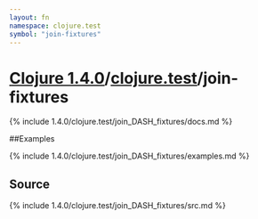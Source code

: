 ```yaml
---
layout: fn
namespace: clojure.test
symbol: "join-fixtures"
---
```


# [Clojure 1.4.0](../../)/[clojure.test](../)/join-fixtures

{% include 1.4.0/clojure.test/join_DASH_fixtures/docs.md %}

##Examples

{% include 1.4.0/clojure.test/join_DASH_fixtures/examples.md %}
## Source
{% include 1.4.0/clojure.test/join_DASH_fixtures/src.md %}


